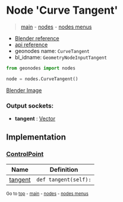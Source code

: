 # Node 'Curve Tangent'

> [main](../structure.md) - [nodes](nodes.md) - [nodes menus](nodes_menus.md)

- [Blender reference](https://docs.blender.org/manual/en/latest/modeling/geometry_nodes/curve/curve_tangent.html)
- [api reference](https://docs.blender.org/api/current/bpy.types.GeometryNodeInputTangent.html)
- geonodes name: `CurveTangent`
- bl_idname: `GeometryNodeInputTangent`

```python
from geonodes import nodes

node = nodes.CurveTangent()
```

[Blender Image](self.node_image_ref)

### Output sockets:

- **tangent** : [Vector](Vector.md)

## Implementation

### [ControlPoint](ControlPoint.md)

| Name | Definition |
|------|------------|
 | [tangent](ControlPoint.md#tangent-property) | `def tangent(self):` |

<sub>Go to [top](#node-Curve-Tangent) - [main](../structure.md) - [nodes](nodes.md) - [nodes menus](nodes_menus.md)</sub>

